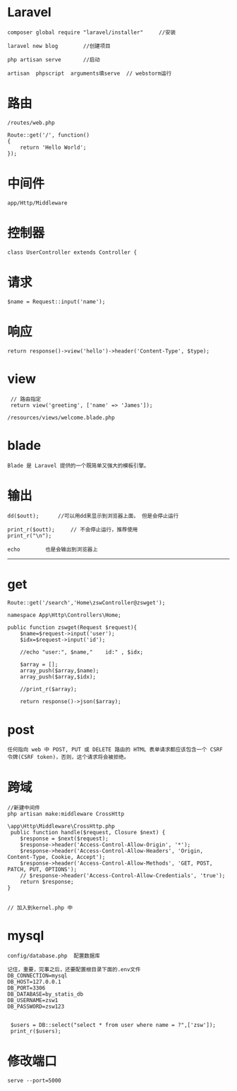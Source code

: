 

# Laravel

	composer global require "laravel/installer"		//安装    

	laravel new blog		//创建项目

	php artisan serve		//启动

	artisan  phpscript  arguments填serve  // webstorm运行

	

# 路由

	/routes/web.php
	
	Route::get('/', function()
	{
	    return 'Hello World';
	});

# 中间件

	app/Http/Middleware

# 控制器

	class UserController extends Controller {

# 请求

	$name = Request::input('name');

# 响应

	return response()->view('hello')->header('Content-Type', $type);

# view
	
	 // 路由指定	
	 return view('greeting', ['name' => 'James']);

	/resources/views/welcome.blade.php
	

# blade

	Blade 是 Laravel 提供的一个既简单又强大的模板引擎。

# 输出

	dd($outt);		//可以用dd来显示到浏览器上面， 但是会停止运行

	print_r($outt);		// 不会停止运行，推荐使用
    print_r("\n");

	echo		也是会输出到浏览器上


---


# get


	Route::get('/search','Home\zswController@zswget');

	namespace App\Http\Controllers\Home;

	public function zswget(Request $request){
        $name=$request->input('user');
        $idx=$request->input('id');

        //echo "user:", $name,"    id:" , $idx;

        $array = [];
        array_push($array,$name);
        array_push($array,$idx);

        //print_r($array);

        return response()->json($array);


# post

	任何指向 web 中 POST, PUT 或 DELETE 路由的 HTML 表单请求都应该包含一个 CSRF 令牌(CSRF token)，否则，这个请求将会被拒绝。


# 跨域

	//新建中间件
	php artisan make:middleware CrossHttp

	\app\Http\Middleware\CrossHttp.php
	 public function handle($request, Closure $next) {
        $response = $next($request);
        $response->header('Access-Control-Allow-Origin', '*');
        $response->header('Access-Control-Allow-Headers', 'Origin, Content-Type, Cookie, Accept');
        $response->header('Access-Control-Allow-Methods', 'GET, POST, PATCH, PUT, OPTIONS');
        // $response->header('Access-Control-Allow-Credentials', 'true');
        return $response;
    }


	// 加入到kernel.php 中	


# mysql

	config/database.php  配置数据库

	记住，重要，完事之后，还要配置根目录下面的.env文件
	DB_CONNECTION=mysql
	DB_HOST=127.0.0.1
	DB_PORT=3306
	DB_DATABASE=by_statis_db
	DB_USERNAME=zsw1
	DB_PASSWORD=zsw123

	
	 $users = DB::select("select * from user where name = ?",['zsw']);
     print_r($users);


# 修改端口

	serve --port=5000

